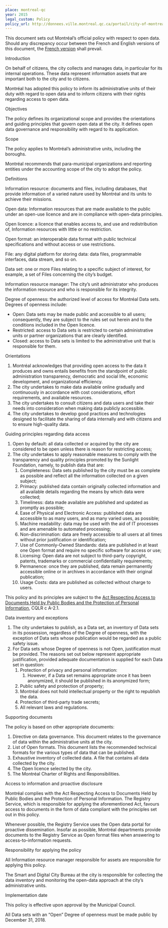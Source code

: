 ```yaml
---
place: montreal-qc
year: 2015
legal_custom: Policy
policy_url: http://donnees.ville.montreal.qc.ca/portail/city-of-montreal-open-data-policy/
---
```


<p>This document sets out Montréal’s official policy with respect to open data. Should any discrepancy occur between the French and English versions of this document, the <a href="http://donnees.ville.montreal.qc.ca/portail/politique-de-donnees-ouvertes/">French version</a> shall prevail.</p>


<p>Introduction</p>
<p>On behalf of citizens, the  city collects and manages data, in particular for its internal operations. These data represent information assets that are important both to the city and to citizens.</p>
<p>Montréal has adopted this policy to inform its administrative units of their duty with regard to open data and to inform citizens with their rights regarding access to open data.</p>
<p>Objectives</p>
<p>The policy defines its organizational scope and provides the orientations and guiding principles that govern open data at the city. It defines open data governance and responsibility with regard to its application.</p>
<p>Scope</p>
<p>The policy applies to Montréal’s administrative units, including the boroughs.</p>
<p>Montréal recommends that para-municipal organizations and reporting entities under the accounting scope of the city to  adopt the policy.</p>
<p>Definitions</p>
<p>Information resource: documents and files, including databases, that provide information of a varied nature used by Montréal and its units to achieve their missions.</p>
<p>Open data: Information resources that are made available to the public under an open-use licence and are in compliance with open-data principles.</p>
<p>Open licence: a licence that enables access to, and use and redistribution of, Information resources with little or no restriction.</p>
<p>Open format: an interoperable data format with public technical specifications and without access or use restrictions.</p>
<p>File: any digital platform for storing data: data files, programmable interfaces, data stream, and so on.</p>
<p>Data set: one or more Files relating to a specific subject of interest, for example, a set of Files concerning the city’s budget.</p>
<p>Information resource manager: The city&rsquo;s unit administrator who produces the information resource and who is responsible for its integrity.</p>
<p>Degree of openness: the authorized level of access for Montréal Data sets. Degrees of openness include:</p>
<ul>
<li>Open: Data sets may be made public and accessible to all users; consequently, they are subject to the rules set out herein and to the conditions included in the Open licence.</li>
<li>Restricted: access to Data sets is restricted to certain administrative units or partner organizations that are clearly identified.</li>
<li>Closed: access to Data sets is limited to the administrative unit that is responsible for them.</li>
</ul>
<p>Orientations</p>
<ol>
<li>Montréal acknowledges that providing open access to the data it produces and owns entails benefits from the standpoint of public administration transparency, democratic and social life, economic development, and organizational efficiency.</li>
<li>The city undertakes to make data available online gradually and continuously in accordance with cost considerations, effort requirements, and available resources.</li>
<li>The city undertakes to consult citizens and data users and take their needs into consideration when making data publicly accessible.</li>
<li>The city undertakes to develop good practices and technologies designed to facilitate the sharing of data internally and with citizens and to ensure high-quality data.</li>
</ol>
<p>Guiding principles regarding data access</p>
<ol>
<li>Open by default: all data collected or acquired by the city are considered to be open unless there is reason for restricting access;</li>
<li>The city undertakes to apply reasonable measures to comply with the transparency and quality principles promoted by the Sunlight Foundation, namely, to publish data that are:
<ol>
<li>Completeness: Data sets published by the city must be as complete as possible and reflect all the information collected on a given subject;</li>
<li>Primacy: published data contain originally collected information and all available details regarding the means by which data were collected;</li>
<li>Timeliness: data made available are published and updated as promptly as possible;</li>
<li>Ease of Physical and Electronic Access: published data are accessible to as many users, and as many varied uses, as possible;</li>
<li>Machine readability: data may be used with the aid of IT processes and are amenable to automated processing;</li>
<li>Non-discrimination: data are freely accessible to all users at all times without prior justification or identification;</li>
<li>Use of Commonly-Owned Standards: data are published in at least one Open format and require no specific software for access or use;</li>
<li>Licensing: Open data are not subject to third-party copyright, patents, trademarks or commercial confidentiality requirements;</li>
<li>Permanence: once they are published, data remain permanently accessible online or in archives in accordance with their original publication;</li>
<li>Usage Costs: data are published as collected without charge to users.</li>
</ol>
</li>
</ol>
<p>This policy and its principles are subject to the <a href="http://www2.publicationsduquebec.gouv.qc.ca/dynamicSearch/telecharge.php?type=2&amp;file=/A_2_1/A2_1_A.html">Act Respecting Access to Documents Held by Public Bodies and the Protection of Personal Information</a>, CQLR c A-2.1.</p>
<p>Data inventory and exceptions</p>
<ol>
<li>The city undertakes to publish, as a Data set, an inventory of Data sets in its possession, regardless of the Degree of openness, with the exception of Data sets whose publication would be regarded as a public safety issue.</li>
<li>For Data sets whose Degree of openness is not Open, justification must be provided. The reasons set out below represent appropriate justification, provided adequate documentation is supplied for each Data set in question:
<ol>
<li>Protection of privacy and personal information:
<ol>
<li>However, if a Data set remains appropriate once it has been anonymized, it should be published in its anonymized form;</li>
</ol>
</li>
<li>Public safety and protection of property;</li>
<li>Montréal does not hold intellectual property or the right to republish the data.</li>
<li>Protection of third-party trade secrets;</li>
<li>All relevant laws and regulations.</li>
</ol>
</li>
</ol>
<p>Supporting documents</p>
<p>The policy is based on other appropriate documents:</p>
<ol>
<li>Directive on data governance. This document relates to the governance of data within the administrative units at the city.</li>
<li>List of Open formats. This document lists the recommended technical formats for the various types of data that can be published.</li>
<li>Exhaustive inventory of collected data. A file that contains all data collected by the city.</li>
<li>The Open licence selected by the city.</li>
<li>The Montréal Charter of Rights and Responsibilities.</li>
</ol>
<p>Access to information and proactive disclosure</p>
<p>Montréal complies with the Act Respecting Access to Documents Held by Public Bodies and the Protection of Personal Information. The Registry Service, which is responsible for applying the aforementioned Act, favours access to documents in the form of data compliant with the principles set out in this policy.</p>
<p>Whenever possible, the Registry Service uses the Open data portal for proactive dissemination. Insofar as possible, Montréal departments provide documents to the Registry Service as Open format files when answering to access-to-information requests.</p>
<p>Responsibility for applying the policy</p>
<p>All Information resource manager responsible for assets are responsible for applying this policy.</p>
<p>The Smart and Digital City Bureau at the city is responsible for collecting the data inventory and monitoring the open-data approach at the city’s administrative units.</p>
<p>Implementation date</p>
<p>This policy is effective upon approval by the Municipal Council.</p>
<p>All Data sets with an “Open” Degree of openness must be made public by December 31, 2018.</p>
